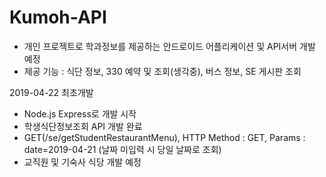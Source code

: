 # Kumoh-API
- 개인 프로젝트로 학과정보를 제공하는 안드로이드 어플리케이션 및 API서버 개발 예정
- 제공 기능 : 식단 정보, 330 예약 및 조회(생각중), 버스 정보, SE 게시판 조회

2019-04-22 최초개발
- Node.js Express로 개발 시작
- 학생식단정보조회 API 개발 완료
- GET(/se/getStudentRestaurantMenu), HTTP Method : GET, Params : date=2019-04-21 (날짜 미입력 시 당일 날짜로 조회)
- 교직원 및 기숙사 식당 개발 예정

